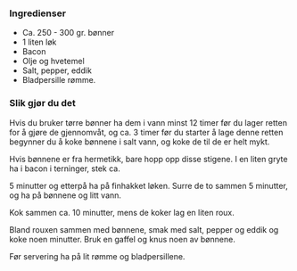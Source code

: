 
### Ingredienser
- Ca. 250 - 300 gr. bønner
- 1 liten løk
- Bacon
- Olje og hvetemel
- Salt, pepper, eddik
- Bladpersille rømme.

### Slik gjør du det
Hvis du bruker tørre bønner ha dem i vann minst 12 timer før du lager retten for å gjøre de gjennomvåt, og ca. 3 timer før du starter å lage denne retten begynner du å koke bønnene i salt vann, og koke de til de er helt mykt.

 Hvis bønnene er fra hermetikk, bare hopp opp disse stigene. I en liten gryte ha i bacon i terninger, stek ca.

 5 minutter og etterpå ha på finhakket løken. Surre de to sammen 5 minutter, og ha på bønnene og litt vann.

 Kok sammen ca. 10 minutter, mens de koker lag en liten roux.

 Bland rouxen sammen med bønnene, smak med salt, pepper og eddik og koke noen minutter. Bruk en gaffel og knus noen av bønnene.

 Før servering ha på lit rømme og bladpersillene.  